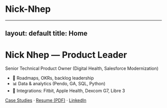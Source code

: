 # Nick-Nhep
---
layout: default
title: Home
---
# Nick Nhep — Product Leader
Senior Technical Product Owner (Digital Health, Salesforce Modernization)

- 🧭 Roadmaps, OKRs, backlog leadership  
- 📊 Data & analytics (Pendo, GA, SQL, Python)  
- 🏥 Integrations: Fitbit, Apple Health, Dexcom G7, Libre 3

[Case Studies](./case-studies) · [Resume (PDF)](#) · [LinkedIn](https://www.linkedin.com/)
